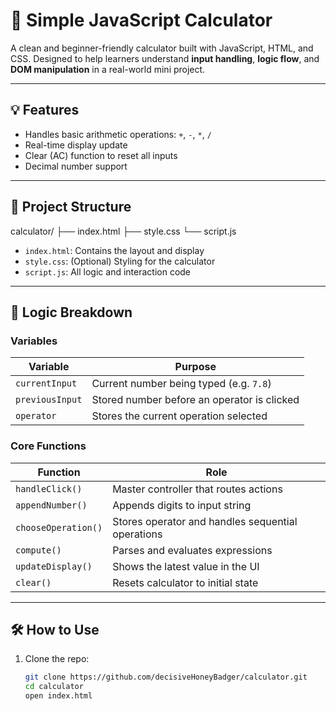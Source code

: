 # 🧮 Simple JavaScript Calculator

A clean and beginner-friendly calculator built with JavaScript, HTML, and CSS. Designed to help learners understand **input handling**, **logic flow**, and **DOM manipulation** in a real-world mini project.

---

## 💡 Features

- Handles basic arithmetic operations: `+`, `-`, `*`, `/`
- Real-time display update
- Clear (AC) function to reset all inputs
- Decimal number support

---

## 📁 Project Structure

calculator/
├── index.html
├── style.css
└── script.js

- `index.html`: Contains the layout and display
- `style.css`: (Optional) Styling for the calculator
- `script.js`: All logic and interaction code

---

## 🧠 Logic Breakdown

### Variables

| Variable        | Purpose                                     |
| --------------- | ------------------------------------------- |
| `currentInput`  | Current number being typed (e.g. `7.8`)     |
| `previousInput` | Stored number before an operator is clicked |
| `operator`      | Stores the current operation selected       |

### Core Functions

| Function            | Role                                              |
| ------------------- | ------------------------------------------------- |
| `handleClick()`     | Master controller that routes actions             |
| `appendNumber()`    | Appends digits to input string                    |
| `chooseOperation()` | Stores operator and handles sequential operations |
| `compute()`         | Parses and evaluates expressions                  |
| `updateDisplay()`   | Shows the latest value in the UI                  |
| `clear()`           | Resets calculator to initial state                |

---

## 🛠️ How to Use

1. Clone the repo:
   ```bash
   git clone https://github.com/decisiveHoneyBadger/calculator.git
   cd calculator
   open index.html
   ```
